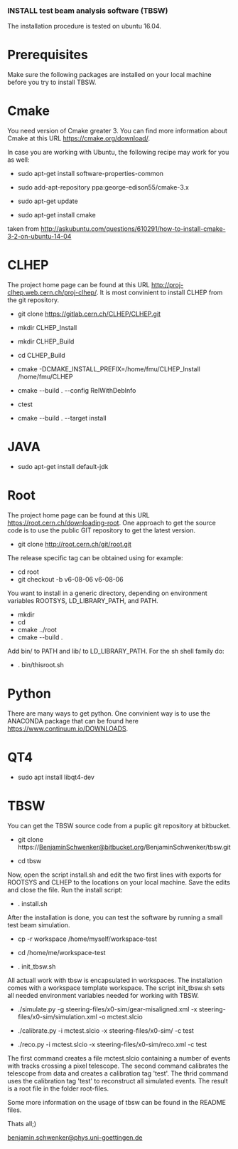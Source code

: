 
### INSTALL test beam analysis software (TBSW) ###

The installation procedure is tested on ubuntu 16.04. 


# Prerequisites #

Make sure the following packages are installed on your local machine before you try to install TBSW. 

# Cmake #

You need version of Cmake greater 3. You can find more information about Cmake at this URL https://cmake.org/download/. 

In case you are working with Ubuntu, the following recipe may work for you as well: 

- sudo apt-get install software-properties-common

- sudo add-apt-repository ppa:george-edison55/cmake-3.x

- sudo apt-get update

- sudo apt-get install cmake

taken from http://askubuntu.com/questions/610291/how-to-install-cmake-3-2-on-ubuntu-14-04

# CLHEP #

The project home page can be found at this URL http://proj-clhep.web.cern.ch/proj-clhep/. It is most convinient to install CLHEP from the git 
repository. 

- git clone https://gitlab.cern.ch/CLHEP/CLHEP.git

- mkdir CLHEP_Install

- mkdir CLHEP_Build

- cd CLHEP_Build

- cmake -DCMAKE_INSTALL_PREFIX=/home/fmu/CLHEP_Install /home/fmu/CLHEP

- cmake --build . --config RelWithDebInfo

- ctest

- cmake --build . --target install

# JAVA #

- sudo apt-get install default-jdk

# Root #

The project home page can be found at this URL https://root.cern.ch/downloading-root. One approach to get the source code is to use the public GIT
repository to get the latest version.

- git clone http://root.cern.ch/git/root.git

The release specific tag can be obtained using for example:

- cd root
- git checkout -b v6-08-06 v6-08-06  

You want to install in a generic directory, depending on environment variables ROOTSYS, LD_LIBRARY_PATH, and PATH.

- mkdir <builddir>
- cd <builddir>
- cmake ../root
- cmake --build . 

Add bin/ to PATH and lib/ to LD_LIBRARY_PATH. For the sh shell family do:
   
- . bin/thisroot.sh

# Python #

There are many ways to get python. One convinient way is to use the ANACONDA package that can be found here https://www.continuum.io/DOWNLOADS. 

# QT4 #

- sudo apt install libqt4-dev    

# TBSW #  
 
You can get the TBSW source code from a puplic git repository at bitbucket.

- git clone https://BenjaminSchwenker@bitbucket.org/BenjaminSchwenker/tbsw.git

- cd tbsw


Now, open the script install.sh and edit the two first lines with exports for ROOTSYS and CLHEP to the locations on your local machine. Save the edits and 
close the file. Run the install script: 

- . install.sh

After the installation is done, you can test the software by running a small test beam simulation. 

- cp -r workspace /home/myself/workspace-test

- cd /home/me/workspace-test 

- . init_tbsw.sh 

All actuall work with tbsw is encapsulated in workspaces. The installation comes with a workspace template workspace. The script init_tbsw.sh sets all needed
environment variables needed for working with TBSW.

- ./simulate.py -g steering-files/x0-sim/gear-misaligned.xml -x steering-files/x0-sim/simulation.xml -o mctest.slcio

- ./calibrate.py -i mctest.slcio -x steering-files/x0-sim/ -c test

- ./reco.py -i mctest.slcio -x steering-files/x0-sim/reco.xml -c test

The first command creates a file mctest.slcio containing a number of events with tracks crossing a pixel telescope. The second command calibrates the telescope 
from data and creates a calibration tag 'test'. The thrid command uses the calibration tag 'test' to reconstruct all simulated events. The result is a root file 
in the folder root-files.  

Some more information on the usage of tbsw can be found in the README files. 


Thats all;)	

benjamin.schwenker@phys.uni-goettingen.de


